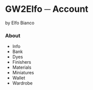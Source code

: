 # GW2Elfo ─ Account
by Elfo Bianco

### About
* Info
* Bank
* Dyes
* Finishers
* Materials
* Miniatures
* Wallet
* Wardrobe
